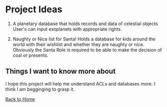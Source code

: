 # Project Ideas

1. A planetary database that holds records and data of celestial objects User's can input exoplanets with appropriate rights.

2. Naughty or Nice list for Santa! Holds a database for kids around the world with their wishlist and whether they are naughty or nice. Obviously the Santa Role is required to be able to make the decision of coal or presents.

## Things I want to know more about

I hope this project will help me understand ACLs and databases more.  I think  I am begginging to grasp it. 

[Back to Home](../README.md)
